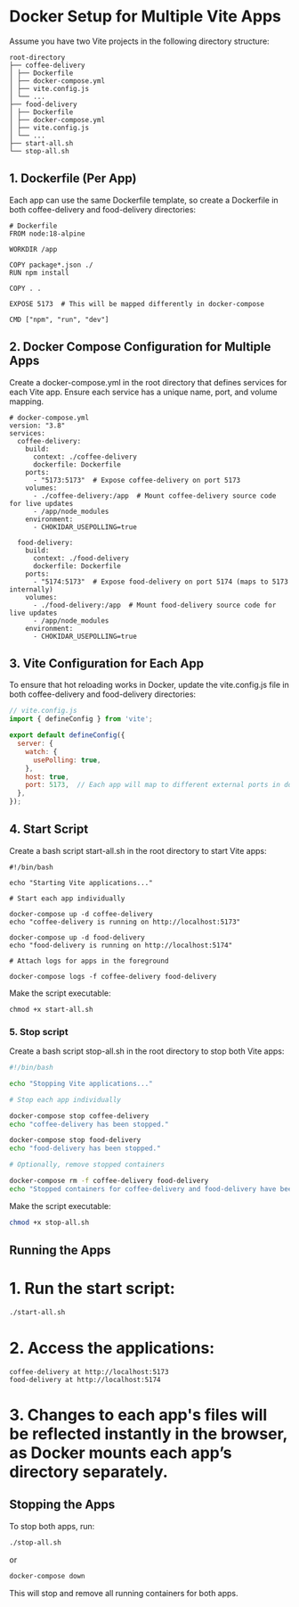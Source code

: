 # Docker Setup for Multiple Vite Apps

Assume you have two Vite projects in the following directory structure:

```
root-directory
├── coffee-delivery
│ ├── Dockerfile
│ ├── docker-compose.yml
│ ├── vite.config.js
│ └── ...
├── food-delivery
│ ├── Dockerfile
│ ├── docker-compose.yml
│ ├── vite.config.js
│ └── ...
├── start-all.sh
└── stop-all.sh

```

## 1. Dockerfile (Per App)

Each app can use the same Dockerfile template, so create a Dockerfile in both coffee-delivery and food-delivery directories:

```
# Dockerfile
FROM node:18-alpine

WORKDIR /app

COPY package*.json ./
RUN npm install

COPY . .

EXPOSE 5173  # This will be mapped differently in docker-compose

CMD ["npm", "run", "dev"]
```

## 2. Docker Compose Configuration for Multiple Apps

Create a docker-compose.yml in the root directory that defines services for each Vite app. Ensure each service has a unique name, port, and volume mapping.

```
# docker-compose.yml
version: "3.8"
services:
  coffee-delivery:
    build:
      context: ./coffee-delivery
      dockerfile: Dockerfile
    ports:
      - "5173:5173"  # Expose coffee-delivery on port 5173
    volumes:
      - ./coffee-delivery:/app  # Mount coffee-delivery source code for live updates
      - /app/node_modules
    environment:
      - CHOKIDAR_USEPOLLING=true

  food-delivery:
    build:
      context: ./food-delivery
      dockerfile: Dockerfile
    ports:
      - "5174:5173"  # Expose food-delivery on port 5174 (maps to 5173 internally)
    volumes:
      - ./food-delivery:/app  # Mount food-delivery source code for live updates
      - /app/node_modules
    environment:
      - CHOKIDAR_USEPOLLING=true
```

## 3. Vite Configuration for Each App

To ensure that hot reloading works in Docker, update the vite.config.js file in both coffee-delivery and food-delivery directories:

```js
// vite.config.js
import { defineConfig } from 'vite';

export default defineConfig({
  server: {
    watch: {
      usePolling: true,
    },
    host: true,
    port: 5173,  // Each app will map to different external ports in docker-compose
  },
});
```

## 4. Start Script

Create a bash script start-all.sh in the root directory to start Vite apps:

```
#!/bin/bash

echo "Starting Vite applications..."

# Start each app individually

docker-compose up -d coffee-delivery
echo "coffee-delivery is running on http://localhost:5173"

docker-compose up -d food-delivery
echo "food-delivery is running on http://localhost:5174"

# Attach logs for apps in the foreground

docker-compose logs -f coffee-delivery food-delivery
```

Make the script executable:

```
chmod +x start-all.sh
```

### 5. Stop script

Create a bash script stop-all.sh in the root directory to stop both Vite apps:

```bash
#!/bin/bash

echo "Stopping Vite applications..."

# Stop each app individually

docker-compose stop coffee-delivery
echo "coffee-delivery has been stopped."

docker-compose stop food-delivery
echo "food-delivery has been stopped."

# Optionally, remove stopped containers

docker-compose rm -f coffee-delivery food-delivery
echo "Stopped containers for coffee-delivery and food-delivery have been removed."
```

Make the script executable:

```bash
chmod +x stop-all.sh
````

## Running the Apps

# 1. Run the start script:

```bash
./start-all.sh
```

# 2. Access the applications:

    coffee-delivery at http://localhost:5173
    food-delivery at http://localhost:5174

# 3. Changes to each app's files will be reflected instantly in the browser, as Docker mounts each app’s directory separately.

## Stopping the Apps

To stop both apps, run:

```bash
./stop-all.sh
```

or

```bash
docker-compose down
```

This will stop and remove all running containers for both apps.
